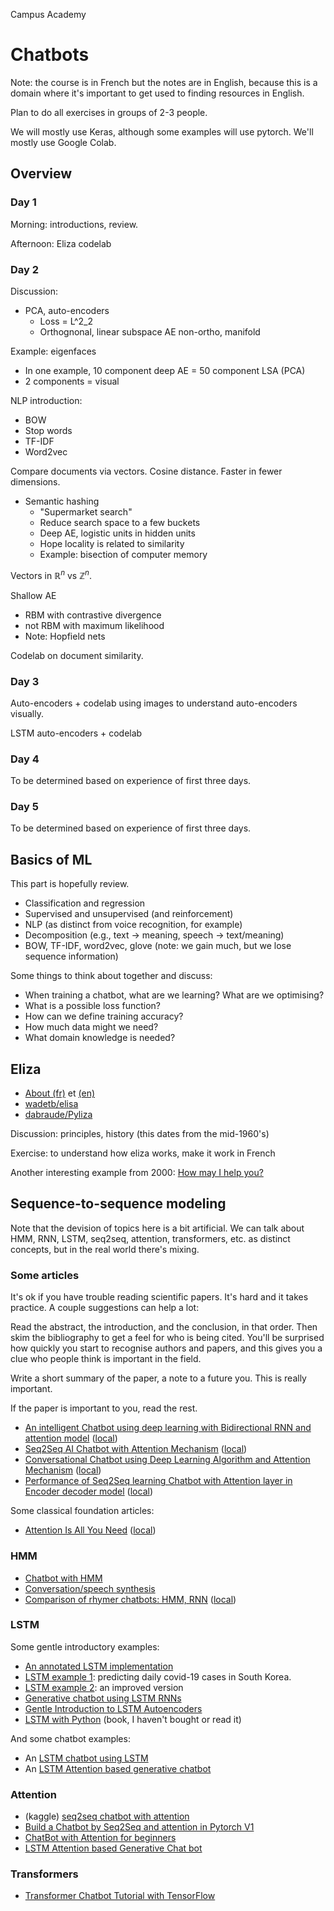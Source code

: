Campus Academy

# Chatbots

Note: the course is in French but the notes are in English, because
this is a domain where it's important to get used to finding resources
in English.

Plan to do all exercises in groups of 2-3 people.

We will mostly use Keras, although some examples will use pytorch.
We'll mostly use Google Colab.


## Overview

### Day 1

Morning: introductions, review.

Afternoon: Eliza codelab


### Day 2

Discussion:
* PCA, auto-encoders
  * Loss = L^2_2
  * Orthognonal, linear subspace
AE non-ortho, manifold

Example: eigenfaces

* In one example, 10 component deep AE = 50 component LSA (PCA)
* 2 components = visual

NLP introduction:
* BOW
* Stop words
* TF-IDF
* Word2vec

Compare documents via vectors.  Cosine distance.  Faster in fewer dimensions.

* Semantic hashing
  * "Supermarket search"
  * Reduce search space to a few buckets
  * Deep AE, logistic units in hidden units
  * Hope locality is related to similarity
  * Example: bisection of computer memory

Vectors in $\mathbb{R}^n$ vs $\mathbb{Z}^n$.

Shallow AE
* RBM with contrastive divergence
* not RBM with maximum likelihood
* Note: Hopfield nets

Codelab on document similarity.


### Day 3

Auto-encoders + codelab using images to understand auto-encoders visually.

LSTM auto-encoders + codelab


### Day 4

To be determined based on experience of first three days.

### Day 5

To be determined based on experience of first three days.


## Basics of ML

This part is hopefully review.

* Classification and regression
* Supervised and unsupervised (and reinforcement)
* NLP (as distinct from voice recognition, for example)
* Decomposition (e.g., text -> meaning, speech -> text/meaning)
* BOW, TF-IDF, word2vec, glove (note: we gain much, but we lose sequence information)

Some things to think about together and discuss:

* When training a chatbot, what are we learning?  What are we optimising?
* What is a possible loss function?
* How can we define training accuracy?
* How much data might we need?
* What domain knowledge is needed?


## Eliza

* [About (fr)](https://fr.wikipedia.org/wiki/ELIZA) et [(en)](https://en.wikipedia.org/wiki/ELIZA)
* [wadetb/elisa](https://github.com/wadetb/eliza)
* [dabraude/Pyliza](https://github.com/dabraude/Pyliza)

Discussion: principles, history (this dates from the mid-1960's)

Exercise: to understand how eliza works, make it work in French

Another interesting example from 2000:  [How may I help you?](papers/gorin-2000-how-may-i-help-you.pdf)


## Sequence-to-sequence modeling

Note that the devision of topics here is a bit artificial.  We can
talk about HMM, RNN, LSTM, seq2seq, attention, transformers, etc. as
distinct concepts, but in the real world there's mixing.

### Some articles

It's ok if you have trouble reading scientific papers.  It's hard and
it takes practice.  A couple suggestions can help a lot:

Read the abstract, the introduction, and the conclusion, in that
order.  Then skim the bibliography to get a feel for who is being
cited.  You'll be surprised how quickly you start to recognise authors
and papers, and this gives you a clue who people think is important in
the field.

Write a short summary of the paper, a note to a future you.  This is
really important.

If the paper is important to you, read the rest.


* [An intelligent Chatbot using deep learning with Bidirectional RNN and attention model](https://www.ncbi.nlm.nih.gov/pmc/articles/PMC7283081/) ([local](papers/dhyani-2020-chatbot.pdf))
* [Seq2Seq AI Chatbot with Attention Mechanism](https://arxiv.org/abs/2006.02767) ([local](papers/sojasingarayar-2020-chatbot.pdf))
* [Conversational Chatbot using Deep Learning Algorithm and Attention Mechanism](https://www.ijser.org/researchpaper/Conversational-Chatbot-using-Deep-Learning-Algorithm-and-Attention-Mechanism.pdf) ([local](papers/prithvi-2020-chatbot.pdf))
* [Performance of Seq2Seq learning Chatbot with Attention layer in Encoder decoder model](https://www.researchgate.net/publication/351837227_Performance_of_Seq2Seq_learning_Chatbot_with_Attention_layer_in_Encoder_decoder_model) ([local](papers/raj-2021-chatbot.pdf))

Some classical foundation articles:

* [Attention Is All You Need](https://proceedings.neurips.cc/paper/2017/file/3f5ee243547dee91fbd053c1c4a845aa-Paper.pdf) ([local](papers/NIPS-2017-attention-is-all-you-need-Paper.pdf))


### HMM

* [Chatbot with HMM](https://github.com/timothyouano/Chatbot-with-Hidden-Markov-Model-HMM)
* [Conversation/speech synthesis](https://www.chatbots.org/paper/synthesis_and_evaluation_of_conversational_characteristics_in_hmm-based_spe/)
* [Comparison of rhymer chatbots: HMM, RNN](https://www.derczynski.com/sheffield/papers/archive/innopolis/chernova.pdf) ([local](papers/chernova.pdf))

### LSTM

Some gentle introductory examples:

* [An annotated LSTM implementation](https://nn.labml.ai/lstm/index.html)
* [LSTM example 1](https://pseudo-lab.github.io/Tutorial-Book-en/chapters/en/time-series/Ch4-LSTM.html): predicting daily covid-19 cases in South Korea.
* [LSTM example 2](https://pseudo-lab.github.io/Tutorial-Book-en/chapters/en/time-series/Ch5-CNN-LSTM.html): an improved version
* [Generative chatbot using LSTM RNNs](https://hub.packtpub.com/build-generative-chatbot-using-recurrent-neural-networks-lstm-rnns/)
* [Gentle Introduction to LSTM Autoencoders](https://machinelearningmastery.com/lstm-autoencoders/)
* [LSTM with Python](https://machinelearningmastery.com/lstms-with-python/) (book, I haven't bought or read it)

And some chatbot examples:
* An [LSTM chatbot using LSTM](https://github.com/ShrishtiHore/Conversational_Chatbot_using_LSTM)
* An [LSTM Attention based generative chatbot](https://github.com/AdroitAnandAI/LSTM-Attention-based-Generative-Chat-bot)

### Attention

* (kaggle) [seq2seq chatbot with attention](https://www.kaggle.com/code/programminghut/seq2seq-chatbot-keras-with-attention/notebook)
* [Build a Chatbot by Seq2Seq and attention in Pytorch V1](https://chatbotslife.com/build-a-chatbot-by-seq2seq-and-attention-in-pytorch-v1-3cb296dd2a41)
* [ChatBot with Attention for beginners](https://www.kaggle.com/code/hijest/chatbot-with-attention-for-beginners-and-others/notebook)
* [LSTM Attention based Generative Chat bot](https://github.com/AdroitAnandAI/LSTM-Attention-based-Generative-Chat-bot)

### Transformers

* [Transformer Chatbot Tutorial with TensorFlow](https://medium.com/tensorflow/a-transformer-chatbot-tutorial-with-tensorflow-2-0-88bf59e66fe2)
